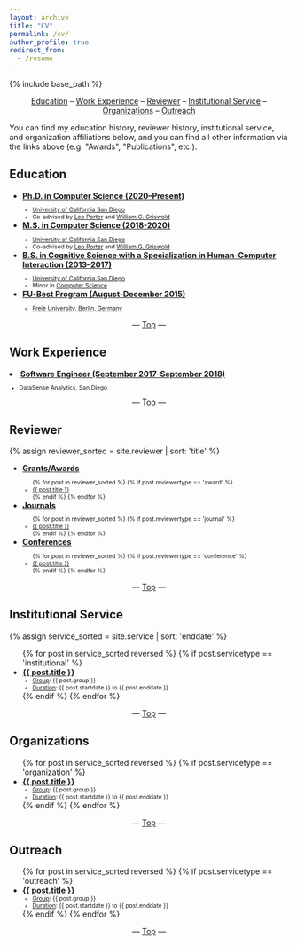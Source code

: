 ```yaml
---
layout: archive
title: "CV"
permalink: /cv/
author_profile: true
redirect_from:
  - /resume
---
```

{% include base_path %}

<center><a href="#education">Education</a> – <a href="#work">Work Experience</a> – <a href="#reviewer">Reviewer</a> – <a href="#institutional-service">Institutional Service</a> – <a href="#organizations">Organizations</a> – <a href="#outreach">Outreach</a></center>

<!-- <p style="font-size:0.9em">You can download a PDF of my CV <a href="TODO" target="_blank">here</a>.  -->

You can find my education history, reviewer history, institutional service, and organization affiliations below, and you can find all other information via the links above (e.g. "Awards", "Publications", etc.).</p>

<h2 id="education">Education</h2>
<ul>
  <li><b><u>Ph.D. in Computer Science (2020–Present)</u></b></li>
  <ul style="font-size:0.75em">
    <li><a href="https://ucsd.edu/" target="_blank">University of California San Diego</a></li>
    <li>Co-advised by <a href="https://cseweb.ucsd.edu/~leporter/" target="_blank">Leo Porter</a> and <a href="https://cseweb.ucsd.edu/~wgg/" target="_blank">William G. Griswold</a></li>
  </ul>
  <li><b><u>M.S. in Computer Science (2018-2020)</u></b></li>
  <ul style="font-size:0.75em">
    <li><a href="https://ucsd.edu/" target="_blank">University of California San Diego</a></li>
    <li>Co-advised by <a href="https://cseweb.ucsd.edu/~leporter/" target="_blank">Leo Porter</a> and <a href="https://cseweb.ucsd.edu/~wgg/" target="_blank">William G. Griswold</a></li>
  </ul>
  <li><b><u>B.S. in Cognitive Science with a Specialization in Human-Computer Interaction (2013–2017)</u></b></li>
  <ul style="font-size:0.75em">
    <li><a href="https://ucsd.edu/" target="_blank">University of California San Diego</a></li>
    <li>Minor in <a href="https://cse.ucsd.edu/undergraduate/minor-computer-science" target="_blank">Computer Science</a></li>
  </ul>
  <li><b><u>FU-Best Program (August-December 2015)</u></b></li>
  <ul style="font-size:0.75em">
    <li><a href="https://www.fu-berlin.de/en/sites/fubest/index.html" target="_blank">Freie University, Berlin, Germany</a></li>
  </ul>
</ul>

<center>— <a href="#top">Top</a> —</center>

<h2 id="work">Work Experience</h2>

<li><b><u>Software Engineer (September 2017-September 2018)</u></b></li>
  <ul style="font-size:0.75em">
    <li>DataSense Analytics, San Diego</li>
  </ul>

<center>— <a href="#top">Top</a> —</center>

<h2 id="reviewer">Reviewer</h2>
{% assign reviewer_sorted = site.reviewer | sort: 'title' %}
<ul>
  <li><b><u>Grants/Awards</u></b></li>
  <ul style="font-size:0.75em">{% for post in reviewer_sorted %}
    {% if post.reviewertype == 'award' %}
      <li><a href="{{ post.venueurl }}" target="_blank">{{ post.title }}</a></li>
    {% endif %}
  {% endfor %}</ul>
  <li><b><u>Journals</u></b></li>
  <ul style="font-size:0.75em">{% for post in reviewer_sorted %}
    {% if post.reviewertype == 'journal' %}
      <li><a href="{{ post.venueurl }}" target="_blank">{{ post.title }}</a></li>
    {% endif %}
  {% endfor %}</ul>
  <li><b><u>Conferences</u></b></li>
  <ul style="font-size:0.75em">{% for post in reviewer_sorted %}
    {% if post.reviewertype == 'conference' %}
      <li><a href="{{ post.venueurl }}" target="_blank">{{ post.title }}</a></li>
    {% endif %}
  {% endfor %}</ul>
</ul>

<center>— <a href="#top">Top</a> —</center>

<h2 id="institutional-service">Institutional Service</h2>
{% assign service_sorted = site.service | sort: 'enddate' %}
<ul>{% for post in service_sorted reversed %}
  {% if post.servicetype == 'institutional' %}
    <li>
      <b><u>{{ post.title }}</u></b>
      <ul style="font-size:0.75em">
        <li><u>Group</u>: {{ post.group }}</li>
        <li><u>Duration</u>: {{ post.startdate }} to {{ post.enddate }}</li>
      </ul>
    </li>
  {% endif %}
{% endfor %}</ul>

<center>— <a href="#top">Top</a> —</center>

<h2 id="organizations">Organizations</h2>
<ul>{% for post in service_sorted reversed %}
  {% if post.servicetype == 'organization' %}
    <li>
      <b><u>{{ post.title }}</u></b>
      <ul style="font-size:0.75em">
        <li><u>Group</u>: {{ post.group }}</li>
        <li><u>Duration</u>: {{ post.startdate }} to {{ post.enddate }}</li>
      </ul>
    </li>
  {% endif %}
{% endfor %}</ul>

<center>— <a href="#top">Top</a> —</center>

<h2 id="outreach">Outreach</h2>
<ul>{% for post in service_sorted reversed %}
  {% if post.servicetype == 'outreach' %}
    <li>
      <b><u>{{ post.title }}</u></b>
      <ul style="font-size:0.75em">
        <li><u>Group</u>: {{ post.group }}</li>
        <li><u>Duration</u>: {{ post.startdate }} to {{ post.enddate }}</li>
      </ul>
    </li>
  {% endif %}
{% endfor %}</ul>

<center>— <a href="#top">Top</a> —</center>
